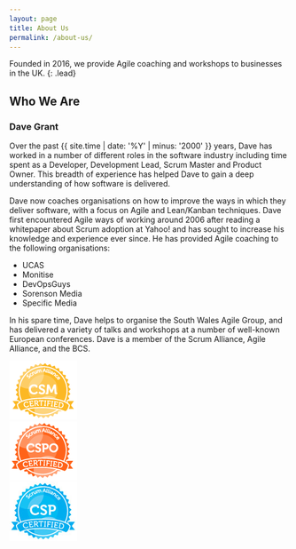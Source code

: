 ```yaml
---
layout: page
title: About Us
permalink: /about-us/
---
```


Founded in 2016, we provide Agile coaching and workshops to businesses in the UK.
{: .lead}

## Who We Are

### Dave Grant

<a href="https://www.linkedin.com/in/davidjonathangrant/"><i class="fa fa-linkedin"></i></a> <a href="https://twitter.com/seize_the_dave"><i class="fa fa-twitter"></i></a>

Over the past {{ site.time | date: '%Y' | minus: '2000' }} years, Dave has worked in a number of different roles in the software industry including time spent as a Developer, Development Lead, Scrum Master and Product Owner.  This breadth of experience has helped Dave to gain a deep understanding of how software is delivered.

Dave now coaches organisations on how to improve the ways in which they deliver software, with a focus on Agile and Lean/Kanban techniques.  Dave first encountered Agile ways of working around 2006 after reading a whitepaper about Scrum adoption at Yahoo! and has sought to increase his knowledge and experience ever since.  He has provided Agile coaching to the following organisations:

- UCAS
- Monitise
- DevOpsGuys
- Sorenson Media
- Specific Media

In his spare time, Dave helps to organise the South Wales Agile Group, and has delivered a variety of talks and workshops at a number of well-known European conferences.  Dave is a member of the Scrum Alliance, Agile Alliance, and the BCS.

<div class="row">
  <div class="col-xs-6 col-md-4">
    <div class="thumbnail">
      <img src="/assets/csm.png">
      </div>
  </div>
  <div class="col-xs-6 col-md-4">
    <div class="thumbnail">
      <img src="/assets/cspo.png">
      </div>
  </div>
    <div class="col-xs-6 col-md-4">
    <div class="thumbnail">
      <img src="/assets/csp.jpg">
      </div>
  </div>
</div>
